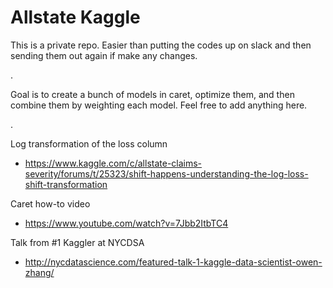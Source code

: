 # Allstate Kaggle

This is a private repo.
Easier than putting the codes up on slack and then sending them out again if make any changes.

.

Goal is to create a bunch of models in caret, optimize them, and then combine them by weighting each model. Feel free to add anything here.

.

Log transformation of the loss column
- https://www.kaggle.com/c/allstate-claims-severity/forums/t/25323/shift-happens-understanding-the-log-loss-shift-transformation

Caret how-to video
- https://www.youtube.com/watch?v=7Jbb2ItbTC4

Talk from #1 Kaggler at NYCDSA
- http://nycdatascience.com/featured-talk-1-kaggle-data-scientist-owen-zhang/
